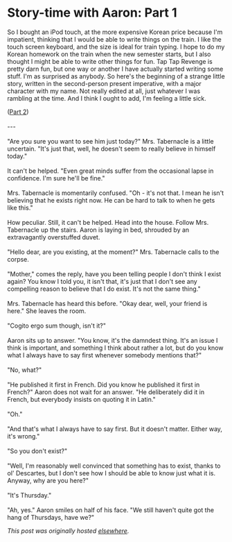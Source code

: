 # Story-time with Aaron: Part 1

<div>
<p>So I bought an iPod touch, at the more expensive Korean price because I'm impatient, thinking that I would be able to write things on the train.  I like the touch screen keyboard, and the size is ideal for train typing.  I hope to do my Korean homework on the train when the new semester starts, but I also thought I might be able to write other things for fun.  Tap Tap Revenge is pretty darn fun, but one way or another I have actually started writing some stuff.  I'm as surprised as anybody.  So here's the beginning of a strange little story, written in the second-person present imperative, with a major character with my name.  Not really edited at all, just whatever I was rambling at the time.  And I think I ought to add, I'm feeling a little sick.</p>
<div>(<a href="http://planspace.blogspot.com/2010/04/story-time-with-aaron-part-2.html">Part 2</a>)</div>
<div><br></div>
<div>---</div>
<div><br></div>
<div><span class="Apple-style-span">"Are you sure you want to see him just today?" Mrs. Tabernacle is a little uncertain. "It's just that, well, he doesn't seem to really believe in himself today."<br><br>It can't be helped. "Even great minds suffer from the occasional lapse in confidence. I'm sure he'll be fine."<br><br>Mrs. Tabernacle is momentarily confused. "Oh - it's not that. I mean he isn't believing that he exists right now. He can be hard to talk to when he gets like this."<br><br>How peculiar. Still, it can't be helped. Head into the house. Follow Mrs. Tabernacle up the stairs. Aaron is laying in bed, shrouded by an extravagantly overstuffed duvet.<br><br>"Hello dear, are you existing, at the moment?" Mrs. Tabernacle calls to the corpse.<br><br>"Mother," comes the reply, have you been telling people I don't think I exist again?  You know I told you, it isn't that, it's just that I don't see any compelling reason to believe that I do exist.  It's not the same thing."<br><br>Mrs. Tabernacle has heard this before. "Okay dear, well, your friend is here." She leaves the room.<br><br>"Cogito ergo sum though, isn't it?"<br><br>Aaron sits up to answer. "You know, it's the damndest thing. It's an issue I think is important, and something I think about rather a lot, but do you know what I always have to say first whenever somebody mentions that?"<br><br>"No, what?"<br><br>"He published it first in French.  Did you know he published it first in French?" Aaron does not wait for an answer. "He deliberately did it in French, but everybody insists on quoting it in Latin."<br><br>"Oh."<br><br>"And that's what I always have to say first. But it doesn't matter. Either way, it's wrong."<br><br>"So you don't exist?"<br><br>"Well, I'm reasonably well convinced that something has to exist, thanks to ol' Descartes, but I don't see how I should be able to know just what it is. Anyway, why are you here?"<br><br>"It's Thursday."<br><br>"Ah, yes." Aaron smiles on half of his face. "We still haven't quite got the hang of Thursdays, have we?"</span></div>
</div>


*This post was originally hosted [elsewhere](http://planspace.blogspot.com/2010/03/story-time-with-aaron-part-1.html).*
